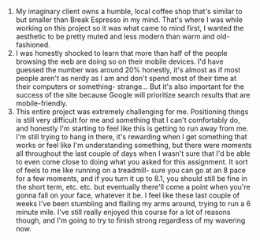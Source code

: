 1) My imaginary client owns a humble, local coffee shop that's similar to but smaller than Break Espresso in my mind. That's where I was while working on this project so it was what came to mind first, I wanted the aesthetic to be pretty muted and less modern than warm and old-fashioned.
2) I was honestly shocked to learn that more than half of the people browsing the web are doing so on their mobile devices. I'd have guessed the number was around 20% honestly, it's almost as if most people aren't as nerdy as I am and don't spend most of their time at their computers or something- strange... But it's also important for the success of the site because Google will prioritize search results that are mobile-friendly.
3) This entire project was extremely challenging for me. Positioning things is still very difficult for me and something that I can't comfortably do, and honestly I'm starting to feel like this is getting to run away from me. I'm still trying to hang in there, it's rewarding when I get something that works or feel like I'm understanding something, but there were moments all throughout the last couple of days when I wasn't sure that I'd be able to even come close to doing what you asked for this assignment. It sort of feels to me like running on a treadmill- sure you can go at an 8 pace for a few moments, and if you turn it up to 8.1, you should still be fine in the short term, etc. etc. but eventually there'll come a point when you're gonna fall on your face, whatever it be. I feel like these last couple of weeks I've been stumbling and flailing my arms around, trying to run a 6 minute mile. I've still really enjoyed this course for a lot of reasons though, and I'm going to try to finish strong regardless of my wavering now.
